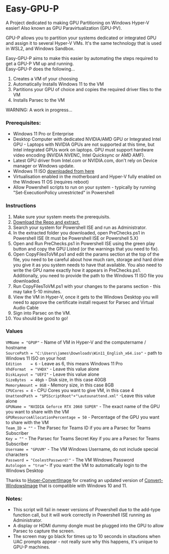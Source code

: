 # Easy-GPU-P
A Project dedicated to making GPU Partitioning on Windows Hyper-V easier! Also known as GPU Paravirtualization (GPU-PV).  

GPU-P allows you to partition your systems dedicated or integrated GPU and assign it to several Hyper-V VMs.  It's the same technology that is used in WSL2, and Windows Sandbox.  

Easy-GPU-P aims to make this easier by automating the steps required to get a GPU-P VM up and running.  
Easy-GPU-P does the following...  
1) Creates a VM of your choosing
2) Automatically Installs Windows 11 to the VM
3) Partitions your GPU of choice and copies the required driver files to the VM  
4) Installs Parsec to the VM  


WARNING: A work in progress...

### Prerequisites:
* Windows 11 Pro or Enterprise
* Desktop Computer with dedicated NVIDIA/AMD GPU or Integrated Intel GPU - Laptops with NVIDIA GPUs are not supported at this time, but Intel integrated GPUs work on laptops.  GPU must support hardware video encoding (NVIDIA NVENC, Intel Quicksync or AMD AMF).
* Latest GPU driver from Intel.com or NVIDIA.com, don't rely on Device manager or Windows update.
* Windows 11 ISO [downloaded from here](https://www.microsoft.com/en-us/software-download/windows11)
* Virtualisation enabled in the motherboard and Hyper-V fully enabled on the Windows 11 OS (requires reboot)
* Allow Powershell scripts to run on your system - typically by running "Set-ExecutionPolicy unrestricted" in Powershell

### Instructions
1. Make sure your system meets the prerequisits.
2. [Download the Repo and extract.](https://github.com/jamesstringerparsec/Easy-GPU-P/archive/refs/heads/main.zip)
3. Search your system for Powershell ISE and run as Administrator.
4. In the extracted folder you downloaded, open PreChecks.ps1 in Powershell ISE (It must be Powershell ISE or Powershell 5.X)
5. Open and Run PreChecks.ps1 in Powershell ISE using the green play button and copy the GPU Listed (or the warnings that you need to fix).
6. Open CopyFilesToVM.ps1 and edit the params section at the top of the file, you need to be careful about how much ram, storage and hard drive you give it as you system needs to have that available.  You also need to write the GPU name exactly how it appears in PreChecks.ps1.  Additionally, you need to provide the path to the Windows 11 ISO file you downloaded.
7. Run CopyFilesToVM.ps1 with your changes to the params section - this may take 5-10 minutes.
8. View the VM in Hyper-V, once it gets to the Windows Desktop you will need to approve the certificate install request for Parsec and Virtual Audio Cable
9. Sign into Parsec on the VM.
10. You should be good to go!

### Values
  ```VMName = "GPUP"``` - Name of VM in Hyper-V and the computername / hostname  
  ```SourcePath = "C:\Users\james\Downloads\Win11_English_x64.iso"``` - path to Windows 11 ISO on your host   
  ```Edition    = 6``` - Leave as 6, this means Windows 11 Pro  
  ```VhdFormat  = "VHDX"``` - Leave this value alone  
  ```DiskLayout = "UEFI"``` - Leave this value alone  
  ```SizeBytes  = 40gb``` - Disk size, in this case 40GB  
  ```MemoryAmount = 8GB``` - Memory size, in this case 8GB  
  ```CPUCores = 4``` - CPU Cores you want to give VM, in this case 4   
  ```UnattendPath = "$PSScriptRoot"+"\autounattend.xml"``` -Leave this value alone  
  ```GPUName = "NVIDIA Geforce RTX 2060 SUPER"``` - The exact name of the GPU you want to share with the VM   
  ```GPUResourceAllocationPercentage = 50``` - Percentage of the GPU you want to share with the VM   
  ```Team_ID = ""``` - The Parsec for Teams ID if you are a Parsec for Teams Subscriber  
  ```Key = ""``` - The Parsec for Teams Secret Key if you are a Parsec for Teams Subscriber  
  ```Username = "GPUVM"``` - The VM Windows Username, do not include special characters  
  ```Password = "CoolestPassword!"``` - The VM Windows Password  
  ```Autologon = "true"```- If you want the VM to automatically login to the Windows Desktop


Thanks to [Hyper-ConvertImage](https://github.com/tabs-not-spaces/Hyper-ConvertImage) for creating an updated version of [Convert-WindowsImage](https://github.com/MicrosoftDocs/Virtualization-Documentation/tree/master/hyperv-tools/Convert-WindowsImage) that is compatible with Windows 10 and 11.

### Notes:  
- This script will fail in newer versions of Powershell due to the add-type function call, but it will work correctly in Powershell ISE running as Administrator.   
- A display or HDMI dummy dongle must be plugged into the GPU to allow Parsec to capture the screen.  
- The screen may go black for times up to 10 seconds in sitautions when UAC prompts appear - not really sure why this happens, it's unique to GPU-P machines.  
